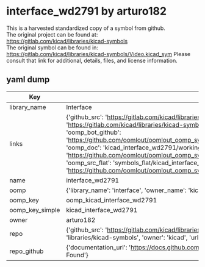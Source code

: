 # interface_wd2791 by arturo182  
This is a harvested standardized copy of a symbol from github.  
The original project can be found at:  
https://gitlab.com/kicad/libraries/kicad-symbols  
The original symbol can be found in:
https://gitlab.com/kicad/libraries/kicad-symbols/Video.kicad_sym
Please consult that link for additional, details, files, and license information.  
## yaml dump  
| Key | Value |  
| --- | --- |  
| library_name | Interface |  
| links | {'github_src': 'https://gitlab.com/kicad/libraries/kicad-symbols/Video.kicad_sym', 'github_src_repo': 'https://gitlab.com/kicad/libraries/kicad-symbols', 'oomp_bot': 'kicad_interface_wd2791/working', 'oomp_bot_github': 'https://github.com/oomlout/oomlout_oomp_symbol_bot/tree/main/kicad_interface_wd2791/working', 'oomp_doc': 'kicad_interface_wd2791/working', 'oomp_doc_github': 'https://github.com/oomlout/oomlout_oomp_symbol_doc/tree/main/kicad_interface_wd2791/working', 'oomp_src_flat': 'symbols_flat/kicad_interface_wd2791/working', 'oomp_src_flat_github': 'https://github.com/oomlout/oomlout_oomp_symbol_src/tree/main/kicad_interface_wd2791/working'} |  
| name | interface_wd2791 |  
| oomp | {'library_name': 'interface', 'owner_name': 'kicad', 'symbol_name': 'interface_wd2791'} |  
| oomp_key | oomp_kicad_interface_wd2791 |  
| oomp_key_simple | kicad_interface_wd2791 |  
| owner | arturo182 |  
| repo | {'github_src': 'https://gitlab.com/kicad/libraries/kicad-symbols/Video.kicad_sym', 'name': 'libraries/kicad-symbols', 'owner': 'kicad', 'url': 'https://gitlab.com/kicad/libraries/kicad-symbols'} |  
| repo_github | {'documentation_url': 'https://docs.github.com/rest/repos/repos#get-a-repository', 'message': 'Not Found'} |  

